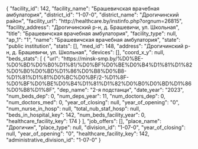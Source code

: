 {
    "facility_id": 142,
    "facility_name": "Брашевичская врачебная амбулатория",
    "district_id": "1-07-0",
    "district_name": "Дрогичинский район",
    "facility_url": "http:\/\/healthcare.by\/instinfo.php?orgnum=26815",
    "facility_address": "Дрогичинский р-н, д. Брашевичи, ул. Школьная",
    "title": "Брашевичская врачебная амбулатория",
    "facility_type": null,
    "ap_1": "1",
    "name": "Брашевичская врачебная амбулатория",
    "state": "public institution",
    "stats": [],
    "med_id": 148,
    "address": "Дрогичинский р-н, д. Брашевичи, ул. Школьная",
    "devices": [],
    "coord_x_y": null,
    "beds_stats": [
        {
            "url": "https:\/\/minsk-smp.by\/%D0%BE-%D0%BD%D0%B0%D1%81\/%D0%BF%D0%BE%D0%B4%D1%81%D1%82%D0%B0%D0%BD%D1%86%D0%B8%D0%B8-%D1%81%D1%81%D0%BC%D0%BF\/2-%D1%8F-%D0%BF%D0%BE%D0%B4%D1%81%D1%82%D0%B0%D0%BD%D1%86%D0%B8%D1%8F",
            "dep_name": "2-я подстанци",
            "date_year": "2023",
            "num_beds_dep": 0,
            "num_deps_year": 11,
            "num_doctors_dep": 0,
            "num_doctors_med": 0,
            "year_of_closing": null,
            "year_of_opening": "0",
            "num_nurse_in_hosp": null,
            "total_nub_staf_hosp": null,
            "beds_in_hospital_key": 142,
            "num_beds_facility_year": 0,
            "healthcare_facility_key": 174
        }
    ],
    "job_offers": [],
    "place_name": "Дрогичин",
    "place_type": null,
    "division_id": "1-07-0",
    "year_of_closing": null,
    "year_of_opening": "0",
    "healthcare_facility_key": 142,
    "administrative_division_id": "1-07-0"
}
